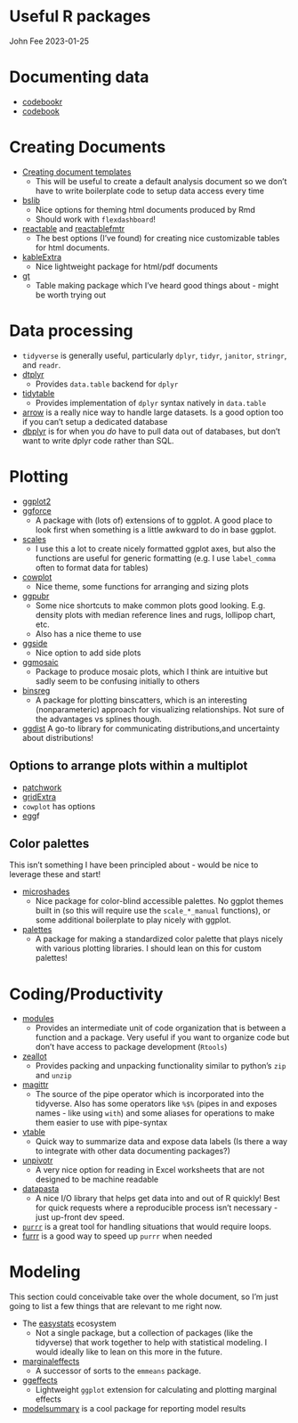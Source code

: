 Useful R packages
================
John Fee
2023-01-25

# Documenting data

-   [codebookr](https://github.com/jfjelstul/codebookr)
-   [codebook](https://rubenarslan.github.io/codebook/)

# Creating Documents

-   [Creating document
    templates](https://bookdown.org/yihui/rmarkdown/document-templates.html)
    -   This will be useful to create a default analysis document so we
        don’t have to write boilerplate code to setup data access every
        time
-   [bslib](https://rstudio.github.io/bslib/)
    -   Nice options for theming html documents produced by Rmd
    -   Should work with `flexdashboard`!
-   [reactable](https://glin.github.io/reactable/) and
    [reactablefmtr](https://kcuilla.github.io/reactablefmtr/)
    -   The best options (I’ve found) for creating nice customizable
        tables for html documents.
-   [kableExtra](https://haozhu233.github.io/kableExtra/)
    -   Nice lightweight package for html/pdf documents
-   [gt](https://gt.rstudio.com/)
    -   Table making package which I’ve heard good things about - might
        be worth trying out

# Data processing

-   `tidyverse` is generally useful, particularly `dplyr`, `tidyr`,
    `janitor`, `stringr`, and `readr`.
-   [dtplyr](https://dtplyr.tidyverse.org/)
    -   Provides `data.table` backend for `dplyr`
-   [tidytable](https://github.com/markfairbanks/tidytable)
    -   Provides implementation of `dplyr` syntax natively in
        `data.table`
-   [arrow](https://arrow.apache.org/docs/r/) is a really nice way to
    handle large datasets. Is a good option too if you can’t setup a
    dedicated database
-   [dbplyr](https://dbplyr.tidyverse.org/) is for when you *do* have to
    pull data out of databases, but don’t want to write dplyr code
    rather than SQL.

# Plotting

-   [ggplot2](https://ggplot2.tidyverse.org/)
-   [ggforce](https://ggforce.data-imaginist.com/)
    -   A package with (lots of) extensions of to ggplot. A good place
        to look first when something is a little awkward to do in base
        ggplot.
-   [scales](https://scales.r-lib.org/)
    -   I use this a lot to create nicely formatted ggplot axes, but
        also the functions are useful for generic formatting (e.g. I use
        `label_comma` often to format data for tables)
-   [cowplot](https://github.com/wilkelab/cowplot)
    -   Nice theme, some functions for arranging and sizing plots
-   [ggpubr](https://rpkgs.datanovia.com/ggpubr/)
    -   Some nice shortcuts to make common plots good looking. E.g.
        density plots with median reference lines and rugs, lollipop
        chart, etc.
    -   Also has a nice theme to use
-   [ggside](https://github.com/jtlandis/ggside)
    -   Nice option to add side plots
-   [ggmosaic](https://haleyjeppson.github.io/ggmosaic/index.html)
    -   Package to produce mosaic plots, which I think are intuitive but
        sadly seem to be confusing initially to others
-   [binsreg](https://nppackages.github.io/binsreg/)
    -   A package for plotting binscatters, which is an interesting
        (nonparameteric) approach for visualizing relationships. Not
        sure of the advantages vs splines though.
-   [ggdist](https://mjskay.github.io/ggdist/) A go-to library for
    communicating distributions,and uncertainty about distributions!

## Options to arrange plots within a multiplot

-   [patchwork](https://patchwork.data-imaginist.com/)
-   [gridExtra](https://cran.r-project.org/web/packages/gridExtra/index.html)
-   `cowplot` has options
-   [egg](https://github.com/baptiste/egg)f

## Color palettes

This isn’t something I have been principled about - would be nice to
leverage these and start!

-   [microshades](https://karstenslab.github.io/microshades/)
    -   Nice package for color-blind accessible palettes. No ggplot
        themes built in (so this will require use the `scale_*_manual`
        functions), or some additional boilerplate to play nicely with
        ggplot.
-   [palettes](https://tidytales.ca/posts/2022-12-20_palettes/)
    -   A package for making a standardized color palette that plays
        nicely with various plotting libraries. I should lean on this
        for custom palettes!

# Coding/Productivity

-   [modules](https://wahani.github.io/modules/)
    -   Provides an intermediate unit of code organization that is
        between a function and a package. Very useful if you want to
        organize code but don’t have access to package development
        (`Rtools`)
-   [zeallot](https://cran.r-project.org/web/packages/zeallot/index.html)
    -   Provides packing and unpacking functionality similar to python’s
        `zip` and `unzip`
-   [magittr](https://cran.r-project.org/web/packages/magrittr/vignettes/magrittr.html)
    -   The source of the pipe operator which is incorporated into the
        tidyverse. Also has some operators like `%$%` (pipes in and
        exposes names - like using `with`) and some aliases for
        operations to make them easier to use with pipe-syntax
-   [vtable](https://nickch-k.github.io/vtable/index.html)
    -   Quick way to summarize data and expose data labels (Is there a
        way to integrate with other data documenting packages?)
-   [unpivotr](https://cran.r-project.org/web/packages/unpivotr/index.html)
    -   A very nice option for reading in Excel worksheets that are not
        designed to be machine readable
-   [datapasta](https://github.com/MilesMcBain/datapasta)
    -   A nice I/O library that helps get data into and out of R
        quickly! Best for quick requests where a reproducible process
        isn’t necessary - just up-front dev speed.
-   [`purrr`](https://purrr.tidyverse.org/) is a great tool for handling
    situations that would require loops.
-   [furrr](https://furrr.futureverse.org/) is a good way to speed up
    `purrr` when needed

# Modeling

This section could conceivable take over the whole document, so I’m just
going to list a few things that are relevant to me right now.

-   The [easystats](https://easystats.github.io/easystats/) ecosystem
    -   Not a single package, but a collection of packages (like the
        tidyverse) that work together to help with statistical modeling.
        I would ideally like to lean on this more in the future.
-   [marginaleffects](https://vincentarelbundock.github.io/marginaleffects/index.html)
    -   A successor of sorts to the `emmeans` package.
-   [ggeffects](https://github.com/strengejacke/ggeffects)
    -   Lightweight `ggplot` extension for calculating and plotting
        marginal effects
-   [modelsummary](https://vincentarelbundock.github.io/modelsummary/)
    is a cool package for reporting model results
